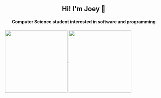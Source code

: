 <h2 align='center'> Hi! I'm Joey 👋

<h4 align='center'>Computer Science student interested in software and programming</h4>

<a href="https://github.com/anuraghazra/github-readme-stats">
  <img height=200 align="center" src="https://github-readme-stats.vercel.app/api?username=JyyHuang&theme=dark&show_icons=true" />
</a>
<a href="https://github.com/anuraghazra/convoychat">
  <img height=200 align="center" src="https://github-readme-stats.vercel.app/api/top-langs?username=JyyHuang&layout=compact&langs_count=8&card_width=320&theme=dark" />
</a>

